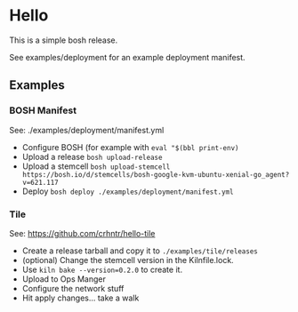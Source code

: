 # Hello

This is a simple bosh release.

See examples/deployment for an example deployment manifest.

## Examples

### BOSH Manifest

See: ./examples/deployment/manifest.yml

- Configure BOSH (for example with `eval "$(bbl print-env)`
- Upload a release `bosh upload-release`
- Upload a stemcell  `bosh upload-stemcell https://bosh.io/d/stemcells/bosh-google-kvm-ubuntu-xenial-go_agent?v=621.117`
- Deploy `bosh deploy ./examples/deployment/manifest.yml`

### Tile

See: https://github.com/crhntr/hello-tile

- Create a release tarball and copy it to `./examples/tile/releases`
- (optional) Change the stemcell version in the Kilnfile.lock.
- Use `kiln bake --version=0.2.0` to create it.
- Upload to Ops Manger
- Configure the network stuff
- Hit apply changes... take a walk
